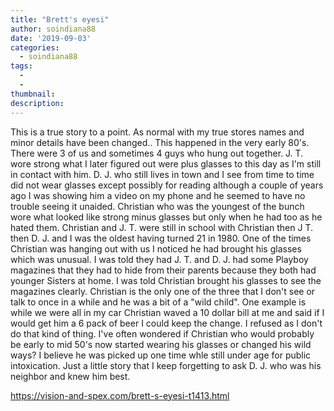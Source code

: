 ```yaml
---
title: "Brett's eyesi"
author: soindiana88
date: '2019-09-03'
categories:
  - soindiana88
tags:
  - 
  - 
thumbnail: 
description: 
---
```


This is a true story to a point. As normal with my true stores names and minor details have been changed.. This happened in the very early 80's. There were 3 of us and sometimes 4 guys who hung out together. J. T. wore strong what I later figured out were plus glasses to this day as I'm still in contact with him. D. J. who still lives in town and I see from time to time did not wear glasses except possibly for reading although a couple of years ago I was showing him a video on my phone and he seemed to have no trouble seeing it unaided. Christian who was the youngest of the bunch wore what looked like strong minus glasses but only when he had too as he hated them. Christian and J. T. were still in school with Christian then J T. then D. J. and I was the oldest having turned 21 in 1980. One of the times Christian was hanging out with us I noticed he had brought his glasses which was unusual. I was told they had J. T. and D. J. had some Playboy magazines that they had to hide from their parents because they both had younger Sisters at home. I was told Christian brought his glasses to see the magazines clearly. Christian is the only one of the three that I don't see or talk to once in a while and he was a bit of a "wild child". One example is while we were all in my car Christian waved a 10 dollar bill at me and said if I would get him a 6 pack of beer I could keep the change. I refused as I don't do that kind of thing. I've often wondered if Christian who would probably be early to mid 50's now started wearing his glasses or changed his wild ways? I believe he was picked up one time whle still under age for public intoxication. Just a little story that I keep forgetting to ask D. J. who was his neighbor and knew him best.

https://vision-and-spex.com/brett-s-eyesi-t1413.html

